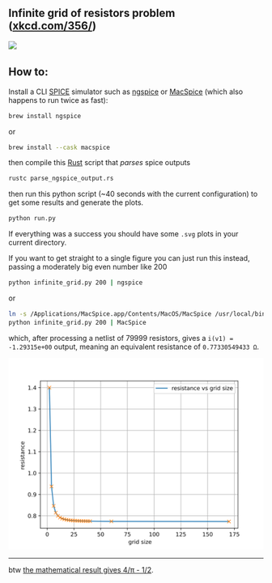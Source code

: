 ## Infinite grid of resistors problem ([xkcd.com/356/](https://xkcd.com/356/))


[![](https://www.mbeckler.org/resistor_grid/nerd_sniping_s.png)](https://xkcd.com/356/)


## How to:

Install a CLI [SPICE](https://en.wikipedia.org/wiki/List_of_free_electronics_circuit_simulators) simulator such as [ngspice](http://ngspice.sourceforge.net/) or [MacSpice](https://www.macspice.com/) (which also happens to run twice as fast):

```bash
brew install ngspice
```
or
```bash
brew install --cask macspice
```

then compile this [Rust](https://www.rust-lang.org/tools/install) script that _parses_ spice outputs

```bash
rustc parse_ngspice_output.rs
```

then run this python script (~40 seconds with the current configuration) to get some results and generate the plots.
```bash
python run.py
```
If everything was a success you should have some `.svg` plots in your current directory.


If you want to get straight to a single figure you can just run this instead, passing a moderately big even number like 200

```bash
python infinite_grid.py 200 | ngspice
```

or 

```bash
ln -s /Applications/MacSpice.app/Contents/MacOS/MacSpice /usr/local/bin
python infinite_grid.py 200 | MacSpice
``` 

which, after processing a netlist of 79999 resistors, gives a `i(v1) = -1.29315e+00` output, meaning an equivalent resistance of 
`0.77330549433 Ω`.


![](https://github.com/urbanij/infinite-resistor-grid/blob/main/resistance_vs_grid_size.svg?raw=true)

---
btw [the mathematical result gives 4/π - 1/2](https://www.mathpages.com/home/kmath668/kmath668.htm).